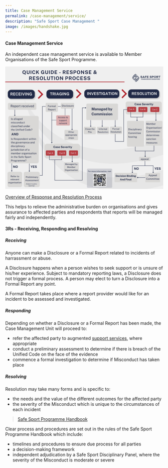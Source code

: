 ```yaml
---
title: Case Management Service
permalink: /case-management/service/
description: "Safe Sport Case Management "
image: /images/handshake.jpg
---
```

#### Case Management Service

An independent case management service is available to Member Organisations of the Safe Sport Programme.

![](/images/QuickGuideResponseandResolution.png)


[Overview of Response and Resolution Process](/files/Response%20and%20Resolution%20Process%20Final25Oct.pdf)


This helps to relieve the administrative burden on organisations and gives assurance to affected parties and respondents that reports will be managed fairly and independently.






#### 3Rs -  Receiving, Responding and Resolving



##### Receiving
Anyone can make a Disclosure or a Formal Report related to incidents of harrassment or abuse.

A Disclosure happens when a person wishes to seek support or is unsure of his/her experience. Subject to mandatory reporting laws, a Disclosure does not trigger a formal process. A person may elect to turn a Disclosure into a Formal Report any point. 

A Formal Report takes place where a report provider would like for an incident to be assessed and investigated.


##### Responding

Depending on whether a Disclosure or a Formal Report has been made, the Case Management Unit will proceed to:
* refer the affected party to  augmented [support services](/case-management/support-network), where appropriate
* conduct a preliminary assessment to determine if there is breach of the Unified Code on the face of the evidence
* commence a formal investigation to determine if Misconduct has taken place


##### Resolving

Resolution may take many forms and is specific to:
* the needs and the value of the different outcomes for the affected party
* the severity of the Misconduct which is unique to the circumstances of each incident  


> [Safe Sport Programme Handbook](/files/Safe%20Sport%20Programme%20Handbook%20101.pdf) 

Clear process and procedures are set out in the rules of the Safe Sport Programme Handbook which include:
* timelines and procedures to ensure due process for all parties
* a decision-making framework
* independent adjudication by a Safe Sport Disciplinary Panel, where the severity of the Misconduct is moderate or severe